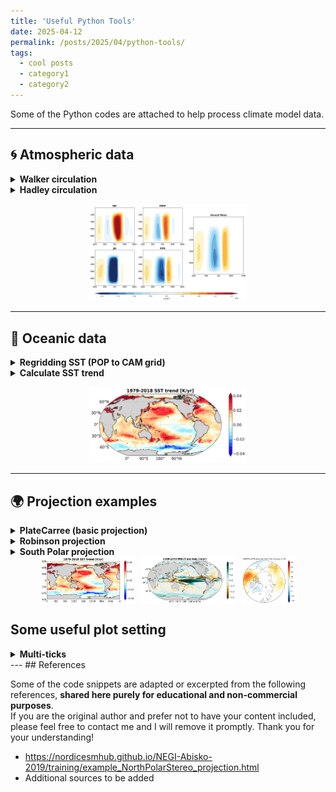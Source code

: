 ```yaml
---
title: 'Useful Python Tools'
date: 2025-04-12
permalink: /posts/2025/04/python-tools/
tags:
  - cool posts
  - category1
  - category2
---
```


Some of the Python codes are attached to help process climate model data.

---

## 🌀 Atmospheric data

<details class="code-toggle">
<summary><strong>Walker circulation</strong></summary>

<pre><code class="language-python">
# Walker circulation example code
import xarray as xr
import numpy as np
# Placeholder for walker cell diagnostics
print("Walker circulation diagnostics complete")
</code></pre>

</details>

<details class="code-toggle">
<summary><strong>Hadley circulation</strong></summary>

<pre><code class="language-python">
import xarray as xr
import numpy as np
</code></pre>
</details>

<p align="center">
  <img src="/images/post/python-tools/fig_hadley_cell.png" alt="Hadley cell" width="50%">
</p>

---

## 🌊 Oceanic data

<details class="code-toggle">
<summary><strong>Regridding SST (POP to CAM grid)</strong></summary>

<pre><code class="language-python">
import xesmf as xe
import xarray as xr
import numpy as np

def read_data(data):
    grid_in  = {'lon': data.TLONG, 'lat': data.TLAT}   # source grid
    grid_out = {'lon': lon, 'lat': lat}                # target grid
    regridder = xe.Regridder(grid_in, grid_out, 'bilinear', periodic=True)
    var_out = regridder(data)
    return var_out

# Load target lat/lon from CAM
ds_latlon = xr.open_dataset('/your_path/xxxx_cam.h0.1850-01.nc')
lat, lon = ds_latlon['lat'], ds_latlon['lon']

# Load POP SST and regrid
ds = xr.open_dataset('/your_path/xxxx_pop.h.1850-01.nc')
sst = ds['TEMP'].isel(z_t=0)
sst_reg = read_data(sst)
</code></pre>
</details>

<details class="code-toggle">
<summary><strong>Calculate SST trend</strong></summary>

<pre><code class="language-python">
# Calculate SST trend over time
import xarray as xr
import numpy as np

ds = xr.open_dataset('/your_path/xxxx_pop.h.1850-01.nc')
sst = ds['TEMP'].isel(z_t=0)
</code></pre>
</details>

<p align="center">
  <img src="/images/post/python-tools/sst_trend_robin.png" alt="SST trend" width="50%">
</p>

---

## 🌍 Projection examples

<details class="code-toggle">
<summary><strong>PlateCarree (basic projection)</strong></summary>

<pre><code class="language-python">
import xesmf as xe
</code></pre>
</details>

<details class="code-toggle">
<summary><strong>Robinson projection</strong></summary>

<pre><code class="language-python">
import cartopy
</code></pre>
</details>

<details class="code-toggle">
<summary><strong>South Polar projection</strong></summary>

<pre><code class="language-python">
def sp_map(*nrs, projection=ccrs.PlateCarree(), **kwargs):
    return plt.subplots(*nrs, subplot_kw={'projection': projection}, **kwargs)

def add_map_features(ax):
    ax.coastlines(edgecolor='gray', alpha=0.5)
    # ax.gridlines() and ax.add_feature can be enabled if needed

def polarCentral_set_latlim(lat_lims, ax):
    ax.set_extent([-180, 180, lat_lims[0], lat_lims[1]], ccrs.PlateCarree())
    theta = np.linspace(0, 2*np.pi, 100)
    center, radius = [0.5, 0.5], 0.5
    verts = np.vstack([np.sin(theta), np.cos(theta)]).T
    circle = mpath.Path(verts * radius + center)
    ax.set_boundary(circle, transform=ax.transAxes)

# Plotting example
level = np.arange(-10, 30.1, 2)
cmap = cmaps.BlueWhiteOrangeRed
fig, ax = sp_map(1, projection=ccrs.SouthPolarStereo())
lat_lims = [-50, -90]
Z3_SH.mean('time').isel(lev=-5).where(data['lat'] < lat_lims[0]) \
    .plot(ax=ax, cmap=cmap, extend='both', levels=level, transform=ccrs.PlateCarree())
polarCentral_set_latlim(lat_lims, ax)
add_map_features(ax)
plt.show()
</code></pre>
</details>

<!-- Three images displayed side by side -->
<div style="display: flex; justify-content: center; gap: 10px;">
  <img src="/images/post/python-tools/sst_trend_plate.png" alt="SST Trend Plate" style="width: 30%;">
  <img src="/images/post/python-tools/prect_ano.1301.019-2040-2070.png" alt="Precip anomaly" style="width: 30%;">
  <img src="/images/post/python-tools/figure_gpm_SH_inNH.png" alt="GPM SH in NH" style="width: 17%;">
</div>

## Some useful plot setting
<details class="code-toggle">
<summary><strong>Multi-ticks</strong></summary>

<pre><code class="language-python">
from matplotlib.ticker import MultipleLocator, FormatStrFormatter
  
minor_locator = MultipleLocator(15)
plt.gca().xaxis.set_minor_locator(minor_locator)
plt.xticks(np.arange(135,270.1,45),labels=['135E','180','135W','90W'],fontsize=16,weight='bold')
plt.gca().xaxis.set_tick_params(which='minor', length=5) 
plt.gca().xaxis.set_tick_params(which='major', width=1, length=10)

minor_locator = MultipleLocator(20)
plt.gca().yaxis.set_minor_locator(minor_locator)
plt.yticks(np.arange(0,1000.1,100),fontsize=16,weight='bold')
plt.gca().yaxis.set_tick_params(which='minor', length=5) 
plt.gca().yaxis.set_tick_params(which='major', width=1, length=10)
</code></pre>
</details>
---
## References

Some of the code snippets are adapted or excerpted from the following references, **shared here purely for educational and non-commercial purposes**.  
If you are the original author and prefer not to have your content included, please feel free to contact me and I will remove it promptly. Thank you for your understanding!

- https://nordicesmhub.github.io/NEGI-Abisko-2019/training/example_NorthPolarStereo_projection.html
- Additional sources to be added
